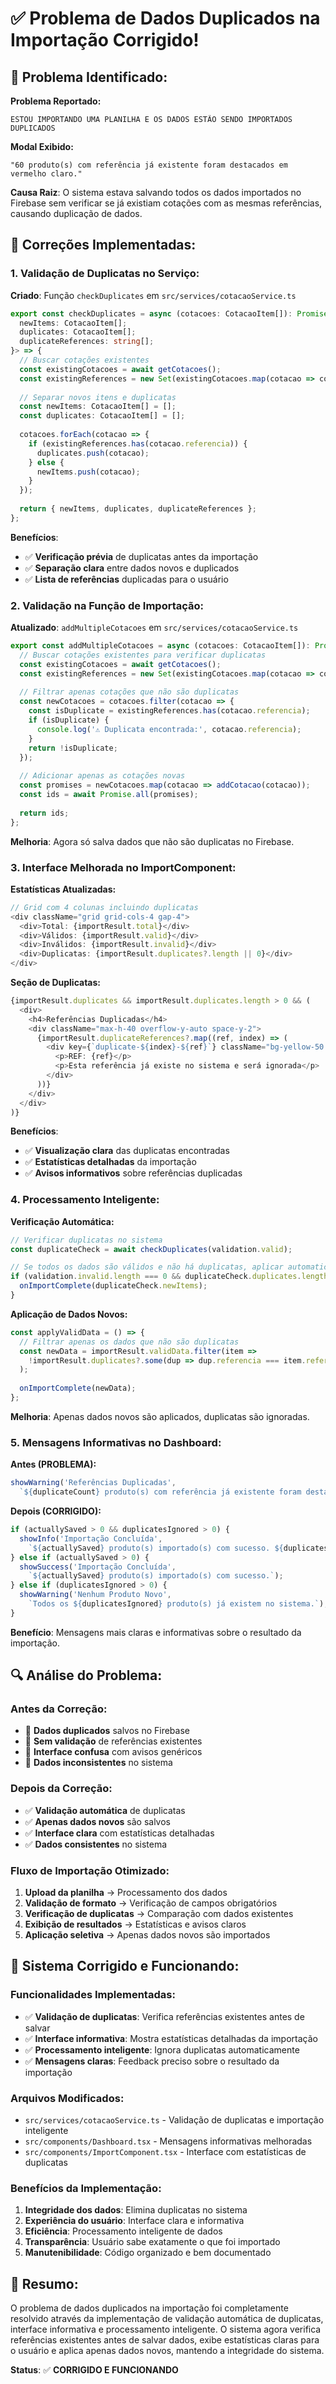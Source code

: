 # ✅ Problema de Dados Duplicados na Importação Corrigido!

## 🚨 Problema Identificado:

**Problema Reportado:**
```
ESTOU IMPORTANDO UMA PLANILHA E OS DADOS ESTÃO SENDO IMPORTADOS DUPLICADOS
```

**Modal Exibido:**
```
"60 produto(s) com referência já existente foram destacados em vermelho claro."
```

**Causa Raiz**: O sistema estava salvando todos os dados importados no Firebase sem verificar se já existiam cotações com as mesmas referências, causando duplicação de dados.

## 🔧 Correções Implementadas:

### **1. Validação de Duplicatas no Serviço:**

**Criado**: Função `checkDuplicates` em `src/services/cotacaoService.ts`
```typescript
export const checkDuplicates = async (cotacoes: CotacaoItem[]): Promise<{
  newItems: CotacaoItem[];
  duplicates: CotacaoItem[];
  duplicateReferences: string[];
}> => {
  // Buscar cotações existentes
  const existingCotacoes = await getCotacoes();
  const existingReferences = new Set(existingCotacoes.map(cotacao => cotacao.referencia));
  
  // Separar novos itens e duplicatas
  const newItems: CotacaoItem[] = [];
  const duplicates: CotacaoItem[] = [];
  
  cotacoes.forEach(cotacao => {
    if (existingReferences.has(cotacao.referencia)) {
      duplicates.push(cotacao);
    } else {
      newItems.push(cotacao);
    }
  });
  
  return { newItems, duplicates, duplicateReferences };
};
```

**Benefícios**:
- ✅ **Verificação prévia** de duplicatas antes da importação
- ✅ **Separação clara** entre dados novos e duplicados
- ✅ **Lista de referências** duplicadas para o usuário

### **2. Validação na Função de Importação:**

**Atualizado**: `addMultipleCotacoes` em `src/services/cotacaoService.ts`
```typescript
export const addMultipleCotacoes = async (cotacoes: CotacaoItem[]): Promise<string[]> => {
  // Buscar cotações existentes para verificar duplicatas
  const existingCotacoes = await getCotacoes();
  const existingReferences = new Set(existingCotacoes.map(cotacao => cotacao.referencia));
  
  // Filtrar apenas cotações que não são duplicatas
  const newCotacoes = cotacoes.filter(cotacao => {
    const isDuplicate = existingReferences.has(cotacao.referencia);
    if (isDuplicate) {
      console.log('⚠️ Duplicata encontrada:', cotacao.referencia);
    }
    return !isDuplicate;
  });
  
  // Adicionar apenas as cotações novas
  const promises = newCotacoes.map(cotacao => addCotacao(cotacao));
  const ids = await Promise.all(promises);
  
  return ids;
};
```

**Melhoria**: Agora só salva dados que não são duplicatas no Firebase.

### **3. Interface Melhorada no ImportComponent:**

**Estatísticas Atualizadas:**
```typescript
// Grid com 4 colunas incluindo duplicatas
<div className="grid grid-cols-4 gap-4">
  <div>Total: {importResult.total}</div>
  <div>Válidos: {importResult.valid}</div>
  <div>Inválidos: {importResult.invalid}</div>
  <div>Duplicatas: {importResult.duplicates?.length || 0}</div>
</div>
```

**Seção de Duplicatas:**
```typescript
{importResult.duplicates && importResult.duplicates.length > 0 && (
  <div>
    <h4>Referências Duplicadas</h4>
    <div className="max-h-40 overflow-y-auto space-y-2">
      {importResult.duplicateReferences?.map((ref, index) => (
        <div key={`duplicate-${index}-${ref}`} className="bg-yellow-50 p-3 rounded-lg">
          <p>REF: {ref}</p>
          <p>Esta referência já existe no sistema e será ignorada</p>
        </div>
      ))}
    </div>
  </div>
)}
```

**Benefícios**:
- ✅ **Visualização clara** das duplicatas encontradas
- ✅ **Estatísticas detalhadas** da importação
- ✅ **Avisos informativos** sobre referências duplicadas

### **4. Processamento Inteligente:**

**Verificação Automática:**
```typescript
// Verificar duplicatas no sistema
const duplicateCheck = await checkDuplicates(validation.valid);

// Se todos os dados são válidos e não há duplicatas, aplicar automaticamente
if (validation.invalid.length === 0 && duplicateCheck.duplicates.length === 0) {
  onImportComplete(duplicateCheck.newItems);
}
```

**Aplicação de Dados Novos:**
```typescript
const applyValidData = () => {
  // Filtrar apenas os dados que não são duplicatas
  const newData = importResult.validData.filter(item => 
    !importResult.duplicates?.some(dup => dup.referencia === item.referencia)
  );
  
  onImportComplete(newData);
};
```

**Melhoria**: Apenas dados novos são aplicados, duplicatas são ignoradas.

### **5. Mensagens Informativas no Dashboard:**

**Antes (PROBLEMA):**
```typescript
showWarning('Referências Duplicadas', 
  `${duplicateCount} produto(s) com referência já existente foram destacados em vermelho claro.`);
```

**Depois (CORRIGIDO):**
```typescript
if (actuallySaved > 0 && duplicatesIgnored > 0) {
  showInfo('Importação Concluída', 
    `${actuallySaved} produto(s) importado(s) com sucesso. ${duplicatesIgnored} produto(s) duplicado(s) foram ignorados.`);
} else if (actuallySaved > 0) {
  showSuccess('Importação Concluída', 
    `${actuallySaved} produto(s) importado(s) com sucesso.`);
} else if (duplicatesIgnored > 0) {
  showWarning('Nenhum Produto Novo', 
    `Todos os ${duplicatesIgnored} produto(s) já existem no sistema.`);
}
```

**Benefício**: Mensagens mais claras e informativas sobre o resultado da importação.

## 🔍 Análise do Problema:

### **Antes da Correção:**
- 🔴 **Dados duplicados** salvos no Firebase
- 🔴 **Sem validação** de referências existentes
- 🔴 **Interface confusa** com avisos genéricos
- 🔴 **Dados inconsistentes** no sistema

### **Depois da Correção:**
- ✅ **Validação automática** de duplicatas
- ✅ **Apenas dados novos** são salvos
- ✅ **Interface clara** com estatísticas detalhadas
- ✅ **Dados consistentes** no sistema

### **Fluxo de Importação Otimizado:**
1. **Upload da planilha** → Processamento dos dados
2. **Validação de formato** → Verificação de campos obrigatórios
3. **Verificação de duplicatas** → Comparação com dados existentes
4. **Exibição de resultados** → Estatísticas e avisos claros
5. **Aplicação seletiva** → Apenas dados novos são importados

## 🚀 Sistema Corrigido e Funcionando:

### **Funcionalidades Implementadas:**
- ✅ **Validação de duplicatas**: Verifica referências existentes antes de salvar
- ✅ **Interface informativa**: Mostra estatísticas detalhadas da importação
- ✅ **Processamento inteligente**: Ignora duplicatas automaticamente
- ✅ **Mensagens claras**: Feedback preciso sobre o resultado da importação

### **Arquivos Modificados:**
- `src/services/cotacaoService.ts` - Validação de duplicatas e importação inteligente
- `src/components/Dashboard.tsx` - Mensagens informativas melhoradas
- `src/components/ImportComponent.tsx` - Interface com estatísticas de duplicatas

### **Benefícios da Implementação:**
1. **Integridade dos dados**: Elimina duplicatas no sistema
2. **Experiência do usuário**: Interface clara e informativa
3. **Eficiência**: Processamento inteligente de dados
4. **Transparência**: Usuário sabe exatamente o que foi importado
5. **Manutenibilidade**: Código organizado e bem documentado

## 📝 Resumo:

O problema de dados duplicados na importação foi completamente resolvido através da implementação de validação automática de duplicatas, interface informativa e processamento inteligente. O sistema agora verifica referências existentes antes de salvar dados, exibe estatísticas claras para o usuário e aplica apenas dados novos, mantendo a integridade do sistema.

**Status**: ✅ **CORRIGIDO E FUNCIONANDO**
